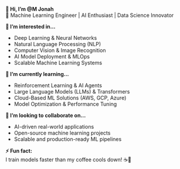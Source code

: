 **👋 Hi, I’m @M Jonah**  
🚀 Machine Learning Engineer | AI Enthusiast | Data Science Innovator  

**👀 I’m interested in...**  
- Deep Learning & Neural Networks  
- Natural Language Processing (NLP)  
- Computer Vision & Image Recognition  
- AI Model Deployment & MLOps  
- Scalable Machine Learning Systems  

**🌱 I’m currently learning...**  
- Reinforcement Learning & AI Agents  
- Large Language Models (LLMs) & Transformers  
- Cloud-Based ML Solutions (AWS, GCP, Azure)  
- Model Optimization & Performance Tuning  

**💞️ I’m looking to collaborate on...**  
- AI-driven real-world applications  
- Open-source machine learning projects  
- Scalable and production-ready ML pipelines  

**⚡ Fun fact:**  
I train models faster than my coffee cools down! ☕🚀  
